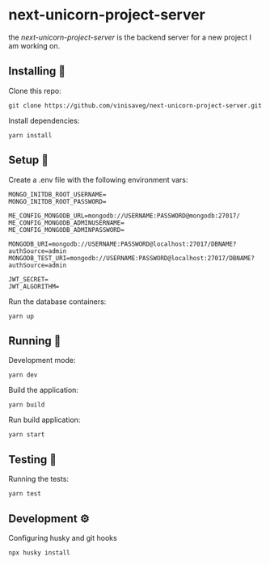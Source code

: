 # next-unicorn-project-server

the _next-unicorn-project-server_ is the backend server for a new project I am working on.

## Installing :construction_worker:

Clone this repo:

    git clone https://github.com/vinisaveg/next-unicorn-project-server.git

Install dependencies:

    yarn install

## Setup :wrench:

Create a .env file with the following environment vars:

    MONGO_INITDB_ROOT_USERNAME=
    MONGO_INITDB_ROOT_PASSWORD=

    ME_CONFIG_MONGODB_URL=mongodb://USERNAME:PASSWORD@mongodb:27017/
    ME_CONFIG_MONGODB_ADMINUSERNAME=
    ME_CONFIG_MONGODB_ADMINPASSWORD=

    MONGODB_URI=mongodb://USERNAME:PASSWORD@localhost:27017/DBNAME?authSource=admin
    MONGODB_TEST_URI=mongodb://USERNAME:PASSWORD@localhost:27017/DBNAME?authSource=admin

    JWT_SECRET=
    JWT_ALGORITHM=

Run the database containers:

    yarn up

## Running :runner:

Development mode:

    yarn dev

Build the application:

    yarn build

Run build application:

    yarn start

## Testing :rotating_light:

Running the tests:

    yarn test

## Development :gear:

Configuring husky and git hooks

    npx husky install
